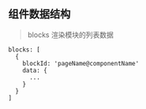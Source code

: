 ## 组件数据结构
> blocks 渲染模块的列表数据
```
blocks: [
  {
    blockId: 'pageName@componentName'
    data: {
      ...
    }
  }
]
```